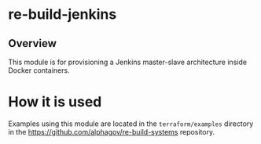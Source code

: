 # re-build-jenkins

## Overview

This module is for provisioning a Jenkins master-slave architecture inside Docker containers.

# How it is used

Examples using this module are located in the `terraform/examples` directory in the https://github.com/alphagov/re-build-systems repository.
